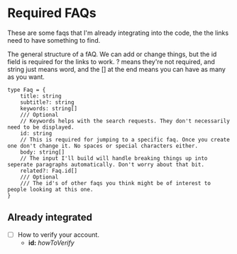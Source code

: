 # Required FAQs

These are some faqs that I'm already integrating into the code, the the links need to have something to find.

The general structure of a fAQ. We can add or change things, but the id field is required for the links to work. ? means they're not required, and string just means word, and the [] at the end means you can have as many as you want.


```{typescript}
type Faq = {
    title: string
    subtitle?: string
    keywords: string[]
    /// Optional
    // Keywords helps with the search requests. They don't necessarily need to be displayed.
    id: string 
    // This is required for jumping to a specific faq. Once you create one don't change it. No spaces or special characters either.
    body: string[]
    // The input I'll build will handle breaking things up into seperate paragraphs automatically. Don't worry about that bit.
    related?: Faq.id[]
    /// Optional
    /// The id's of other faqs you think might be of interest to people looking at this one. 
}
```


## Already integrated

- [ ] How to verify your account.
    - **id:** _howToVerify_
